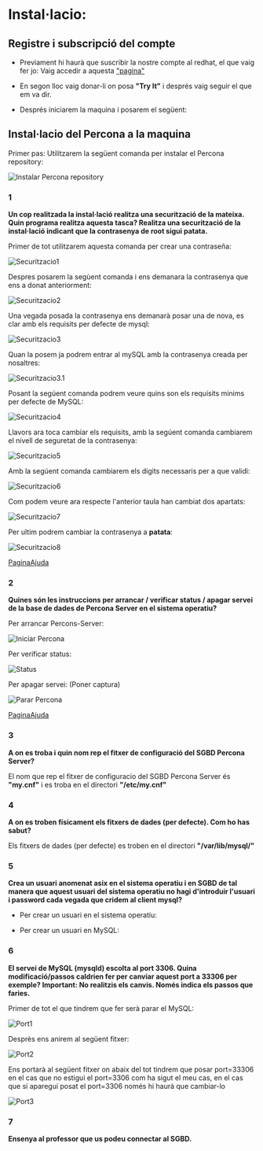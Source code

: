 # Instal·lacio:

## Registre i subscripció del compte

- Previament hi haurà que suscribir la nostre compte al redhat, el que vaig fer jo:
  Vaig accedir a aquesta ["pagina"](https://www.redhat.com/en/technologies/linux-platforms/enterprise-linux?extIdCarryOver=true&sc_cid=701f2000001OH6fAAG)
  
- En segon lloc vaig donar-li on posa **"Try It"** i després vaig seguir el que em va dir.

- Després iniciarem la maquina i posarem el següent:




## Instal·lacio del Percona a la maquina
Primer pas:
Utilitzarem la següent comanda per instalar el Percona repository:

![Instalar Percona repository](https://github.com/JoelSola/Base-de-Dades/blob/main/Activitat%201/Imatges/Iniciar%20Percona.png)









### 1

**Un cop realitzada la instal·lació realitza una securització de la mateixa. Quin programa realitza
aquesta tasca? Realitza una securització de la instal·lació indicant que la contrasenya de root
sigui patata.**

Primer de tot utilitzarem aquesta comanda per crear una contraseña:

![Securitzacio1](https://github.com/JoelSola/Base-de-Dades/blob/main/Activitat%201/Imatges/Securitzacio%201.png)

Despres posarem la segùent comanda i ens demanara la contrasenya que ens a donat anteriorment:

![Securitzacio2](https://github.com/JoelSola/Base-de-Dades/blob/main/Activitat%201/Imatges/securitzacio%202.png)

Una vegada posada la contrasenya ens demanarà posar una de nova, es clar amb els requisits per defecte de mysql:

![Securitzacio3](https://github.com/JoelSola/Base-de-Dades/blob/main/Activitat%201/Imatges/securitzacio%203.png)

Quan la posem ja podrem entrar al mySQL amb la contrasenya creada per nosaltres:

![Securitzacio3.1](https://github.com/JoelSola/Base-de-Dades/blob/main/Activitat%201/Imatges/securitzacio%203.5.png)

Posant la segúent comanda podrem veure quins son els requisits minims per defecte de MySQL:

![Securitzacio4](https://github.com/JoelSola/Base-de-Dades/blob/main/Activitat%201/Imatges/Securitzacio%204.png)

Llavors ara toca cambiar els requisits, amb la segúent comanda cambiarem el nivell de seguretat de la contrasenya:

![Securitzacio5](https://github.com/JoelSola/Base-de-Dades/blob/main/Activitat%201/Imatges/securitzacio%205.png)

Amb la segúent comanda cambiarem els digits necessaris per a que validi:

![Securitzacio6](https://github.com/JoelSola/Base-de-Dades/blob/main/Activitat%201/Imatges/securitzacio%206.png)

Com podem veure ara respecte l'anterior taula han cambiat dos apartats:

![Securitzacio7](https://github.com/JoelSola/Base-de-Dades/blob/main/Activitat%201/Imatges/securitzacio%207.png)

Per ultim podrem cambiar la contrasenya a **patata**:

![Securitzacio8](https://github.com/JoelSola/Base-de-Dades/blob/main/Activitat%201/Imatges/securitzacio%208.png)


[PaginaAjuda](https://tecadmin.net/change-mysql-password-policy-level/)








### 2

**Quines són les instruccions per arrancar / verificar status / apagar servei de la base de dades
de Percona Server en el sistema operatiu?**

Per arrancar Percons-Server:

![Iniciar Percona](https://github.com/JoelSola/Base-de-Dades/blob/main/Activitat%201/Imatges/Iniciar%20Percona.png)

Per verificar status:

![Status](https://github.com/JoelSola/Base-de-Dades/blob/main/Activitat%201/Imatges/Status.png)



Per apagar servei: (Poner captura)

![Parar Percona](https://github.com/JoelSola/Base-de-Dades/blob/main/Activitat%201/Imatges/parar%20percona.png)


[PaginaAjuda](https://www.percona.com/doc/percona-server/8.0/installation/yum_repo.html)



### 3

**A on es troba i quin nom rep el fitxer de configuració del SGBD Percona Server?**

El nom que rep el fitxer de configuracio del SGBD Percona Server és **"my.cnf"** i es troba en el directori **"/etc/my.cnf"**

### 4

**A on es troben físicament els fitxers de dades (per defecte). Com ho has sabut?**

Els fitxers de dades (per defecte) es troben en el directori **"/var/lib/mysql/"**



### 5

**Crea un usuari anomenat asix en el sistema operatiu i en SGBD de tal manera que aquest
usuari del sistema operatiu no hagi d'introduir l'usuari i password cada vegada que cridem al
client mysql?**

- Per crear un usuari en el sistema operatiu:

- Per crear un usuari en MySQL:



### 6 

**El servei de MySQL (mysqld) escolta al port 3306. Quina modificació/passos caldrien fer per
canviar aquest port a 33306 per exemple? Important: No realitzis els canvis. Només indica els
passos que faries.**

Primer de tot el que tindrem que fer serà parar el MySQL:

![Port1](https://github.com/JoelSola/Base-de-Dades/blob/main/Activitat%201/Imatges/port%201.png)

Desprès ens anirem al següent fitxer:

![Port2](https://github.com/JoelSola/Base-de-Dades/blob/main/Activitat%201/Imatges/port%203.png)

Ens portarà al següent fitxer on abaix del tot tindrem que posar port=33306 en el cas que no estigui el port=3306 com ha sigut el meu cas, en el cas que si aparegui posat el port=3306 només hi haurà que cambiar-lo

![Port3](https://github.com/JoelSola/Base-de-Dades/blob/main/Activitat%201/Imatges/port%202.png)


### 7

**Ensenya al professor que us podeu connectar al SGBD.**






